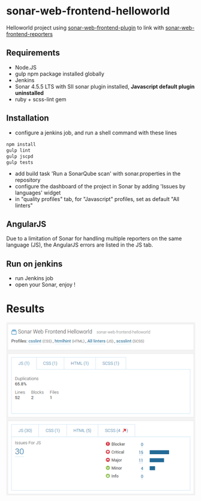 # sonar-web-frontend-helloworld

Helloworld project using [sonar-web-frontend-plugin](https://github.com/groupe-sii/sonar-web-frontend-plugin) to link with [sonar-web-frontend-reporters](https://github.com/groupe-sii/sonar-web-frontend-reporters)

## Requirements

- Node.JS
- gulp npm package installed globally
- Jenkins
- Sonar 4.5.5 LTS with SII sonar plugin installed, **Javascript default plugin uninstalled**
- ruby + scss-lint gem

## Installation

- configure a jenkins job, and run a shell command with these lines

```Shell
npm install
gulp lint
gulp jscpd
gulp tests
```

- add build task 'Run a SonarQube scan' with sonar.properties in the repository
- configure the dashboard of the project in Sonar by adding 'Issues by languages' widget
- in "quality profiles" tab, for "Javascript" profiles, set as default "All linters"

## AngularJS

Due to a limitation of Sonar for handling multiple reporters on the same language (JS), the AngularJS errors are listed in the JS tab.

## Run on jenkins

- run Jenkins job
- open your Sonar, enjoy !

# Results

![Sonar](https://raw.githubusercontent.com/groupe-sii/sonar-web-frontend-helloworld/master/screenshots/sonar.png)